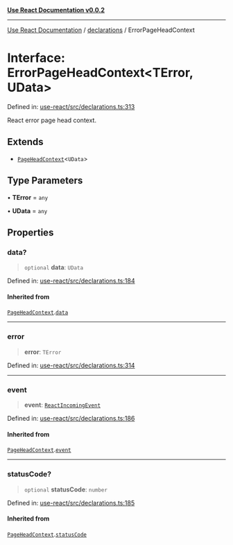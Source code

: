 [**Use React Documentation v0.0.2**](../../README.md)

***

[Use React Documentation](../../modules.md) / [declarations](../README.md) / ErrorPageHeadContext

# Interface: ErrorPageHeadContext\<TError, UData\>

Defined in: [use-react/src/declarations.ts:313](https://github.com/stonemjs/use-react/blob/9a749b225241b8e0ac2a5483904ca8322927b1d4/src/declarations.ts#L313)

React error page head context.

## Extends

- [`PageHeadContext`](PageHeadContext.md)\<`UData`\>

## Type Parameters

• **TError** = `any`

• **UData** = `any`

## Properties

### data?

> `optional` **data**: `UData`

Defined in: [use-react/src/declarations.ts:184](https://github.com/stonemjs/use-react/blob/9a749b225241b8e0ac2a5483904ca8322927b1d4/src/declarations.ts#L184)

#### Inherited from

[`PageHeadContext`](PageHeadContext.md).[`data`](PageHeadContext.md#data)

***

### error

> **error**: `TError`

Defined in: [use-react/src/declarations.ts:314](https://github.com/stonemjs/use-react/blob/9a749b225241b8e0ac2a5483904ca8322927b1d4/src/declarations.ts#L314)

***

### event

> **event**: [`ReactIncomingEvent`](../type-aliases/ReactIncomingEvent.md)

Defined in: [use-react/src/declarations.ts:186](https://github.com/stonemjs/use-react/blob/9a749b225241b8e0ac2a5483904ca8322927b1d4/src/declarations.ts#L186)

#### Inherited from

[`PageHeadContext`](PageHeadContext.md).[`event`](PageHeadContext.md#event)

***

### statusCode?

> `optional` **statusCode**: `number`

Defined in: [use-react/src/declarations.ts:185](https://github.com/stonemjs/use-react/blob/9a749b225241b8e0ac2a5483904ca8322927b1d4/src/declarations.ts#L185)

#### Inherited from

[`PageHeadContext`](PageHeadContext.md).[`statusCode`](PageHeadContext.md#statuscode)
